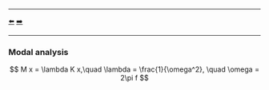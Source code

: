 ***
[⬅️](../README.md "Go up one directory level")
[➡️](../001/README.md "First example")
***

### Modal analysis

$$ M x = \lambda K x,\quad \lambda = \frac{1}{\omega^2}, \quad \omega = 2\pi f $$
